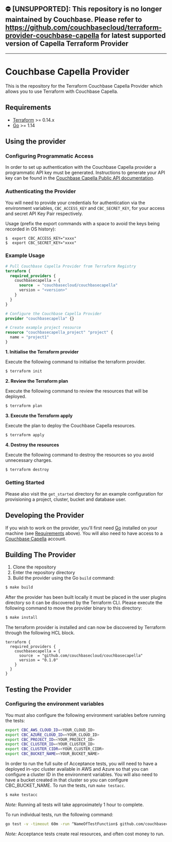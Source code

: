 ## ⛔ [UNSUPPORTED]: This repository is no longer maintained by Couchbase.  Please refer to https://github.com/couchbasecloud/terraform-provider-couchbase-capella for latest supported version of Capella Terraform Provider

---

# Couchbase Capella Provider

This is the repository for the Terraform Couchbase Capella Provider which allows you to use Terraform with Couchbase Capella.

## Requirements

- [Terraform](https://www.terraform.io/downloads.html) >= 0.14.x
- [Go](https://golang.org/doc/install) >= 1.14

## Using the provider

### Configuring Programmatic Access

In order to set up authentication with the Couchbase Capella provider a programmatic API key must be generated. Instructions to generate your API key can be found in the [Couchbase Capella Public API documentation](https://docs.couchbase.com/cloud/public-api-guide/using-cloud-public-api.html).

### Authenticating the Provider

You will need to provide your credentials for authentication via the environment variables,
`CBC_ACCESS_KEY` and `CBC_SECRET_KEY`,
for your access and secret API Key Pair respectively.

Usage (prefix the export commands with a space to avoid the keys being recorded in OS history):

```shell
$  export CBC_ACCESS_KEY="xxxx"
$  export CBC_SECRET_KEY="xxxx"
```

### Example Usage

```terraform
# Pull Couchbase Capella Provider from Terraform Registry
terraform {
  required_providers {
    couchbasecapella = {
      source  = "couchbasecloud/couchbasecapella"
      version = "<version>"
    }
  }
}

# Configure the Couchbase Capella Provider
provider "couchbasecapella" {}

# Create example project resource
resource "couchbasecapella_project" "project" {
  name = "project1"
}
```

**1\. Initialise the Terraform provider**

Execute the following command to initialise the terraform provider.

```bash
$ terraform init
```

**2\. Review the Terraform plan**

Execute the following command to review the resources that will be deployed.

```bash
$ terraform plan
```

**3\. Execute the Terraform apply**

Execute the plan to deploy the Couchbase Capella resources.

```bash
$ terraform apply
```

**4\. Destroy the resources**

Execute the following command to destroy the resources so you avoid unnecessary charges.

```bash
$ terraform destroy
```

### Getting Started

Please also visit the `get_started` directory for an example configuration for provisioning a project, cluster, bucket and database user.

## Developing the Provider

If you wish to work on the provider, you'll first need [Go](http://www.golang.org) installed on your machine (see [Requirements](#requirements) above). You will also need to have access to a [Couchbase Capella](https://www.couchbase.com/products/capella) account.

## Building The Provider

1. Clone the repository
1. Enter the repository directory
1. Build the provider using the Go `build` command:

```sh
$ make build
```

After the provider has been built locally it must be placed in the user plugins directory so it can be discovered by the Terraform CLI. Please execute the following command to move the provider binary to this directory:

```sh
$ make install
```

The terraform provider is installed and can now be discovered by Terraform through the following HCL block.

```hcl
terraform {
  required_providers {
    couchbasecapella = {
      source  = "github.com/couchbasecloud/couchbasecapella"
      version = "0.1.0"
    }
  }
}
```

## Testing the Provider

### Configuring the environment variables

You must also configure the following environment variables before running the tests:

```sh
export CBC_AWS_CLOUD_ID=<YOUR_CLOUD_ID>
export CBC_AZURE_CLOUD_ID=<YOUR_CLOUD_ID>
export CBC_PROJECT_ID=<YOUR_PROJECT_ID>
export CBC_CLUSTER_ID=<YOUR_CLUSTER_ID>
export CBC_CLUSTER_CIDR=<YOUR_CLUSTER_CIDR>
export CBC_BUCKET_NAME=<YOUR_BUCKET_NAME>
```

In order to run the full suite of Acceptance tests, you will need to have a deployed in-vpc cluster available in AWS and Azure so that you can configure a cluster ID in the environment variables. You will also need to have a bucket created in that cluster so you can configure CBC_BUCKET_NAME. To run the tests, run `make testacc`.

```sh
$ make testacc
```

_Note:_ Running all tests will take approximately 1 hour to complete.

To run individual tests, run the following command:

```sh
go test -v -timeout 60m -run ^NameOfTestFunction$ github.com/couchbasecloud/terraform-provider-couchbasecapella/provider
```

_Note:_ Acceptance tests create real resources, and often cost money to run.
